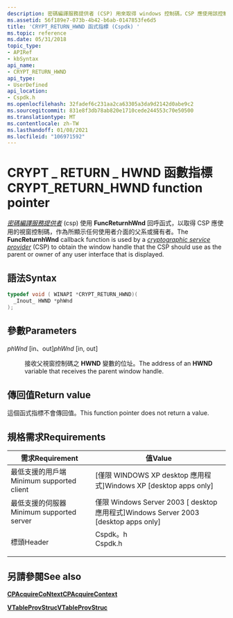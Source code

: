 ```yaml
---
description: 密碼編譯服務提供者 (CSP) 用來取得 windows 控制碼，CSP 應使用該控制碼做為顯示之任何使用者介面的父系或擁有者。
ms.assetid: 56f189e7-073b-4b42-b6ab-0147853fe6d5
title: 'CRYPT_RETURN_HWND 函式指標 (Cspdk) '
ms.topic: reference
ms.date: 05/31/2018
topic_type:
- APIRef
- kbSyntax
api_name:
- CRYPT_RETURN_HWND
api_type:
- UserDefined
api_location:
- Cspdk.h
ms.openlocfilehash: 32fadef6c231aa2ca63305a3da9d2142d0abe9c2
ms.sourcegitcommit: 831e8f3db78ab820e1710cede244553c70e50500
ms.translationtype: MT
ms.contentlocale: zh-TW
ms.lasthandoff: 01/08/2021
ms.locfileid: "106971592"
---
```

# <a name="crypt_return_hwnd-function-pointer"></a><span data-ttu-id="c8ae3-103">CRYPT \_ RETURN \_ HWND 函數指標</span><span class="sxs-lookup"><span data-stu-id="c8ae3-103">CRYPT\_RETURN\_HWND function pointer</span></span>

<span data-ttu-id="c8ae3-104">[*密碼編譯服務提供者*](../secgloss/c-gly.md) (csp) 使用 **FuncReturnhWnd** 回呼函式，以取得 CSP 應使用的視窗控制碼，作為所顯示任何使用者介面的父系或擁有者。</span><span class="sxs-lookup"><span data-stu-id="c8ae3-104">The **FuncReturnhWnd** callback function is used by a [*cryptographic service provider*](../secgloss/c-gly.md) (CSP) to obtain the window handle that the CSP should use as the parent or owner of any user interface that is displayed.</span></span>

## <a name="syntax"></a><span data-ttu-id="c8ae3-105">語法</span><span class="sxs-lookup"><span data-stu-id="c8ae3-105">Syntax</span></span>


```C++
typedef void ( WINAPI *CRYPT_RETURN_HWND)(
  _Inout_ HWND *phWnd
);
```



## <a name="parameters"></a><span data-ttu-id="c8ae3-106">參數</span><span class="sxs-lookup"><span data-stu-id="c8ae3-106">Parameters</span></span>

<dl> <dt>

<span data-ttu-id="c8ae3-107">*phWnd* \[in、out\]</span><span class="sxs-lookup"><span data-stu-id="c8ae3-107">*phWnd* \[in, out\]</span></span>
</dt> <dd>

<span data-ttu-id="c8ae3-108">接收父視窗控制碼之 **HWND** 變數的位址。</span><span class="sxs-lookup"><span data-stu-id="c8ae3-108">The address of an **HWND** variable that receives the parent window handle.</span></span>

</dd> </dl>

## <a name="return-value"></a><span data-ttu-id="c8ae3-109">傳回值</span><span class="sxs-lookup"><span data-stu-id="c8ae3-109">Return value</span></span>

<span data-ttu-id="c8ae3-110">這個函式指標不會傳回值。</span><span class="sxs-lookup"><span data-stu-id="c8ae3-110">This function pointer does not return a value.</span></span>

## <a name="requirements"></a><span data-ttu-id="c8ae3-111">規格需求</span><span class="sxs-lookup"><span data-stu-id="c8ae3-111">Requirements</span></span>



| <span data-ttu-id="c8ae3-112">需求</span><span class="sxs-lookup"><span data-stu-id="c8ae3-112">Requirement</span></span> | <span data-ttu-id="c8ae3-113">值</span><span class="sxs-lookup"><span data-stu-id="c8ae3-113">Value</span></span> |
|-------------------------------------|------------------------------------------------------------------------------------|
| <span data-ttu-id="c8ae3-114">最低支援的用戶端</span><span class="sxs-lookup"><span data-stu-id="c8ae3-114">Minimum supported client</span></span><br/> | <span data-ttu-id="c8ae3-115">\[僅限 WINDOWS XP desktop 應用程式\]</span><span class="sxs-lookup"><span data-stu-id="c8ae3-115">Windows XP \[desktop apps only\]</span></span><br/>                                        |
| <span data-ttu-id="c8ae3-116">最低支援的伺服器</span><span class="sxs-lookup"><span data-stu-id="c8ae3-116">Minimum supported server</span></span><br/> | <span data-ttu-id="c8ae3-117">僅限 Windows Server 2003 \[ desktop 應用程式\]</span><span class="sxs-lookup"><span data-stu-id="c8ae3-117">Windows Server 2003 \[desktop apps only\]</span></span><br/>                               |
| <span data-ttu-id="c8ae3-118">標頭</span><span class="sxs-lookup"><span data-stu-id="c8ae3-118">Header</span></span><br/>                   | <dl> <span data-ttu-id="c8ae3-119"><dt>Cspdk。h</dt></span><span class="sxs-lookup"><span data-stu-id="c8ae3-119"><dt>Cspdk.h</dt></span></span> </dl> |



## <a name="see-also"></a><span data-ttu-id="c8ae3-120">另請參閱</span><span class="sxs-lookup"><span data-stu-id="c8ae3-120">See also</span></span>

<dl> <dt>

[<span data-ttu-id="c8ae3-121">**CPAcquireCoNtext**</span><span class="sxs-lookup"><span data-stu-id="c8ae3-121">**CPAcquireContext**</span></span>](https://www.bing.com/search?q=**CPAcquireContext**)
</dt> <dt>

[<span data-ttu-id="c8ae3-122">**VTableProvStruc**</span><span class="sxs-lookup"><span data-stu-id="c8ae3-122">**VTableProvStruc**</span></span>](vtableprovstruc.md)
</dt> </dl>

 

 
